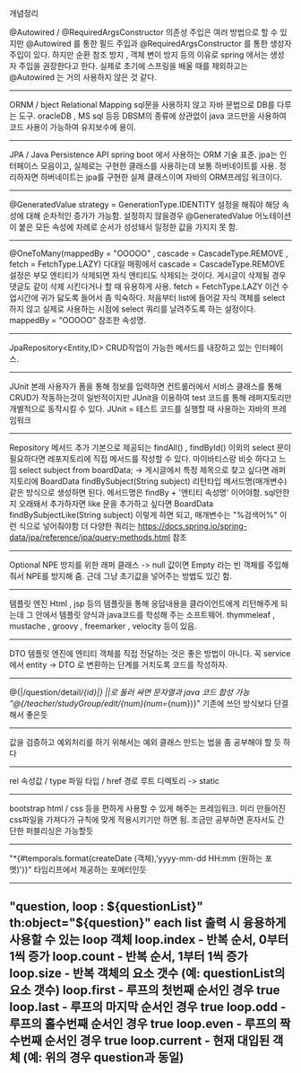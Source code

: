 개념정리

@Autowired / @RequiredArgsConstructor
의존성 주입은 여러 방법으로 할 수 있지만 @Autowired 를 통한 필드 주입과 
@RequiredArgsConstructor 를 통한 생성자 주입이 있다.
하지만 순환 참조 방지 , 객체 변이 방지 등의 이유로 spring 에서는 생성자 주입을 권장한다고 한다.
실제로 초기에 스프링을 배울 때를 제외하고는 @Autowired 는 거의 사용하지 않은 것 같다.

---------------------------------------------------------------------------------------------------------

ORNM / bject Relational Mapping 
sql문을 사용하지 않고 자바 문법으로 DB를 다루는 도구.
oracleDB , MS sql 등등 DBSM의 종류에 상관없이 java 코드만을 사용하여 코드 사용이 가능하여 유지보수에 용이.

---------------------------------------------------------------------------------------------------------

JPA / Java Persistence API
spring boot 에서 사용하는 ORM 기술 표준.
jpa는 인터페이스 모음이고, 실제로는 구현한 클래스를 사용하는데 보통 하버네이트를 사용.
정리하자면  하버네이트는 jpa를 구현한 실제 클래스이며 자바의 ORM프레임 워크이다.

---------------------------------------------------------------------------------------------------------

@GeneratedValue
strategy = GenerationType.IDENTITY 설정을 해줘야 해당 속성에 대해 순차적인 증가가 가능함.
설정하지 않을경우 @GeneratedValue 어노테이션이 붙은 모든 속성에 차례로 순서가 성성돼서 일정한 값을 가지지 못 함.

---------------------------------------------------------------------------------------------------------

@OneToMany(mappedBy = "OOOOO" , cascade = CascadeType.REMOVE , fetch = FetchType.LAZY)
다대일 매핑에서 cascade = CascadeType.REMOVE 설정은 부모 엔티티가 삭제되면 자식 엔티티도 삭제되는 것이다.
게시글이 삭제될 경우 댓글도 같이 삭제 시킨다거나 할 때 유용하게 사용.
fetch = FetchType.LAZY 이건 수업시간에 귀가 닳도록 들어서 좀 익숙하다. 처음부터 list에 들어갈 자식 객체를 select 하지 않고 실제로 사용하는 시점에 
select 쿼리를 날려주도록 하는 설정이다. mappedBy = "OOOOO" 참조한 속성명.

---------------------------------------------------------------------------------------------------------

 JpaRepository<Entity,ID>
 CRUD작업이 가능한 메서드를 내장하고 있는 인터페이스.
 
 ---------------------------------------------------------------------------------------------------------
 
 JUnit
 본래 사용자가 폼을 통해 정보를 입력하면 컨트롤러에서 서비스 클래스를 통해 CRUD가 작동하는것이 일반적이지만 JUnit을 이용하여 test 코드를 통해 
 레퍼지토리만 개별적으로 동작시킬 수 있다. JUnit = 테스트 코드를 실행할 때 사용하는 자바의 프레임워크
 
 ---------------------------------------------------------------------------------------------------------
 
Repository 메서드 추가
기본으로 제공되는 findAll() , findById() 이외의 select 문이 필요하다면 레포지토리에 직접 메서드를 작성할 수 있다. 마이바티스랑 비슷 하다고 느낌
select subject from boardData; -> 게시글에서 특정 제목으로 찾고 싶다면 래퍼지토리에 
BoardData findBySubject(String subject) 리턴타입 메서드명(매개변수)
같은 방식으로 생성하면 된다. 메서드명은 findBy + '앤티티 속성명' 이어야함.
sql안한지 오래돼서 추가하자면 like 문을 추가하고 싶다면 BoardData findBySubjectLike(String subject) 이렇게 하면 되고,
매개변수는 "%검색어%" 이런 식으로 넣어줘야함
더 다양한 쿼리는 https://docs.spring.io/spring-data/jpa/reference/jpa/query-methods.html 참조

---------------------------------------------------------------------------------------------------------

Optional<OOO>
NPE 방지를 위한 래퍼 클래스 -> null 값이면 Empty 라는 빈 객체를 주입해줘서 NPE를 방지해 줌.
근데 그냥 초기값을 넣어주는 방법도 있긴 함.

---------------------------------------------------------------------------------------------------------

템플릿 엔진
Html , jsp 등의 템플릿을 통해 응답내용을 클라이언트에게 리턴해주게 되는데 그 안에서 템플릿 양식과 java코드를 학성해 주는 소프트웨어.
thymmeleaf , mustache , groovy , freemarker , velocity 등이 있음.

---------------------------------------------------------------------------------------------------------

DTO
템플릿 엔진에 엔티티 객체를 직접 전달하는 것은 좋은 방법이 아니다.
꼭 service 에서 entity -> DTO 로 변환하는 단계를 거치도록 코드를 작성하자.

---------------------------------------------------------------------------------------------------------

@{|/question/detail/*{id}|}
||로 둘러 싸면 문자열과 java 코드 합성 가능 
"@{/teacher/studyGroup/edit/{num}(num=*{num})}" 기존에 쓰던 방식보다 단결해서 좋은듯

---------------------------------------------------------------------------------------------------------

값을 검증하고 예외처리를 하기 위해서는 예외 클래스 만드는 법을 좀 공부해야 할 듯 하다

---------------------------------------------------------------------------------------------------------

<link rel="stylesheet" type="text/css" th:href="@{/style.css}">
rel 속성값 / type 파일 타입 / href 경로 루트 디렉토리 -> static

---------------------------------------------------------------------------------------------------------

bootstrap
html / css 등을 편하게 사용할 수 있게 해주는 프레임워크.
미리 만들어진 css파일을 가져다가 규칙에 맞게 적용시키기만 하면 됨. 조금만 공부하면 혼자서도 간단한 퍼블리싱은 가능할듯

---------------------------------------------------------------------------------------------------------

"*{#temporals.format(createDate (객체),'yyyy-mm-dd HH:mm (원하는 포멧)')}"
타임리프에서 제공하는 포메터인듯

---------------------------------------------------------------------------------------------------------

"question, loop : ${questionList}" th:object="${question}"
each list 출력 시 융용하게 사용할 수 있는 loop 객체
loop.index - 반복 순서, 0부터 1씩 증가
loop.count - 반복 순서, 1부터 1씩 증가
loop.size - 반복 객체의 요소 갯수 (예: questionList의 요소 갯수)
loop.first - 루프의 첫번째 순서인 경우 true
loop.last - 루프의 마지막 순서인 경우 true
loop.odd - 루프의 홀수번째 순서인 경우 true
loop.even - 루프의 짝수번째 순서인 경우 true
loop.current - 현재 대입된 객체 (예: 위의 경우 question과 동일)
---------------------------------------------------------------------------------------------------------



